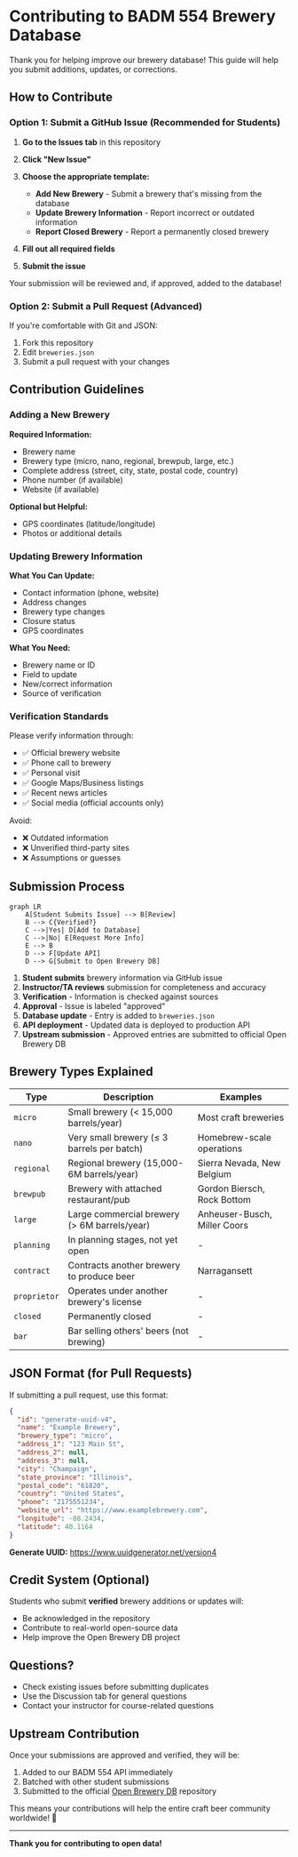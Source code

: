 # Contributing to BADM 554 Brewery Database

Thank you for helping improve our brewery database! This guide will help you submit additions, updates, or corrections.

## How to Contribute

### Option 1: Submit a GitHub Issue (Recommended for Students)

1. **Go to the Issues tab** in this repository
2. **Click "New Issue"**
3. **Choose the appropriate template:**
   - **Add New Brewery** - Submit a brewery that's missing from the database
   - **Update Brewery Information** - Report incorrect or outdated information
   - **Report Closed Brewery** - Report a permanently closed brewery

4. **Fill out all required fields**
5. **Submit the issue**

Your submission will be reviewed and, if approved, added to the database!

### Option 2: Submit a Pull Request (Advanced)

If you're comfortable with Git and JSON:

1. Fork this repository
2. Edit `breweries.json`
3. Submit a pull request with your changes

## Contribution Guidelines

### Adding a New Brewery

**Required Information:**
- Brewery name
- Brewery type (micro, nano, regional, brewpub, large, etc.)
- Complete address (street, city, state, postal code, country)
- Phone number (if available)
- Website (if available)

**Optional but Helpful:**
- GPS coordinates (latitude/longitude)
- Photos or additional details

### Updating Brewery Information

**What You Can Update:**
- Contact information (phone, website)
- Address changes
- Brewery type changes
- Closure status
- GPS coordinates

**What You Need:**
- Brewery name or ID
- Field to update
- New/correct information
- Source of verification

### Verification Standards

Please verify information through:
- ✅ Official brewery website
- ✅ Phone call to brewery
- ✅ Personal visit
- ✅ Google Maps/Business listings
- ✅ Recent news articles
- ✅ Social media (official accounts only)

Avoid:
- ❌ Outdated information
- ❌ Unverified third-party sites
- ❌ Assumptions or guesses

## Submission Process

```mermaid
graph LR
    A[Student Submits Issue] --> B[Review]
    B --> C{Verified?}
    C -->|Yes| D[Add to Database]
    C -->|No| E[Request More Info]
    E --> B
    D --> F[Update API]
    D --> G[Submit to Open Brewery DB]
```

1. **Student submits** brewery information via GitHub issue
2. **Instructor/TA reviews** submission for completeness and accuracy
3. **Verification** - Information is checked against sources
4. **Approval** - Issue is labeled "approved"
5. **Database update** - Entry is added to `breweries.json`
6. **API deployment** - Updated data is deployed to production API
7. **Upstream submission** - Approved entries are submitted to official Open Brewery DB

## Brewery Types Explained

| Type | Description | Examples |
|------|-------------|----------|
| `micro` | Small brewery (< 15,000 barrels/year) | Most craft breweries |
| `nano` | Very small brewery (≤ 3 barrels per batch) | Homebrew-scale operations |
| `regional` | Regional brewery (15,000-6M barrels/year) | Sierra Nevada, New Belgium |
| `brewpub` | Brewery with attached restaurant/pub | Gordon Biersch, Rock Bottom |
| `large` | Large commercial brewery (> 6M barrels/year) | Anheuser-Busch, Miller Coors |
| `planning` | In planning stages, not yet open | - |
| `contract` | Contracts another brewery to produce beer | Narragansett |
| `proprietor` | Operates under another brewery's license | - |
| `closed` | Permanently closed | - |
| `bar` | Bar selling others' beers (not brewing) | - |

## JSON Format (for Pull Requests)

If submitting a pull request, use this format:

```json
{
  "id": "generate-uuid-v4",
  "name": "Example Brewery",
  "brewery_type": "micro",
  "address_1": "123 Main St",
  "address_2": null,
  "address_3": null,
  "city": "Champaign",
  "state_province": "Illinois",
  "postal_code": "61820",
  "country": "United States",
  "phone": "2175551234",
  "website_url": "https://www.examplebrewery.com",
  "longitude": -88.2434,
  "latitude": 40.1164
}
```

**Generate UUID:** https://www.uuidgenerator.net/version4

## Credit System (Optional)

Students who submit **verified** brewery additions or updates will:
- Be acknowledged in the repository
- Contribute to real-world open-source data
- Help improve the Open Brewery DB project

## Questions?

- Check existing issues before submitting duplicates
- Use the Discussion tab for general questions
- Contact your instructor for course-related questions

## Upstream Contribution

Once your submissions are approved and verified, they will be:
1. Added to our BADM 554 API immediately
2. Batched with other student submissions
3. Submitted to the official [Open Brewery DB](https://github.com/openbrewerydb/openbrewerydb) repository

This means your contributions will help the entire craft beer community worldwide! 🍺

---

**Thank you for contributing to open data!**

